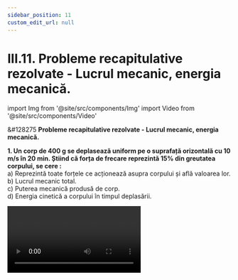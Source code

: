```yaml
---
sidebar_position: 11
custom_edit_url: null
---
```


# III.11. Probleme recapitulative rezolvate - Lucrul mecanic, energia mecanică.




import Img from '@site/src/components/Img'
import Video from '@site/src/components/Video'



<div class="alert alert--warning" role="alert">

&#128275 **Probleme recapitulative rezolvate - Lucrul mecanic, energia mecanică.**

**1. Un corp de 400 g se deplasează uniform pe o suprafață orizontală cu 10 m/s în 20 min. Știind că forța de frecare reprezintă 15% din greutatea corpului, se cere :**   
a)	Reprezintă toate forțele ce acționează asupra corpului și află valoarea lor.   
b)	Lucrul mecanic total.   
c)	Puterea mecanică produsă de corp.   
d)	Energia cinetică a corpului în timpul deplasării.




<Video src="https://www.youtube.com/embed/E3nEn4fVpms" />


**Rezolvare:**

_Scriem datele problemei și le transformăm în SI:_   
m = 400 g = 0,4 kg    
v = constantă = 10 m/s    
t = 20 min = 1200 s    
F<sub>f</sub> = 15% G



**a)**

<Img className="img-responsive4" src="fizica/clasa7/capitolul3/III-11-probleme-recapitulative-rezolvate-lucrul-mecanic-energia-mecanica-poza1-problema-rezolvata1-reprezentare-grafica.png" width="1000" height="270" />

G = m ∙ g = 0,4 kg ∙ 10 N/kg = 4 N

F<sub>f</sub> = 15/100  ∙ 4 N = 0,6 N

| F | = | F<sub>f</sub> | = 0,6 N, deoarece v = constantă

| N | = | G | = 4 N


<br></br>

**b)** L<sub>total</sub> = L<sub>F</sub> + L<sub>Ff</sub> + L<sub>G</sub> + L<sub>N</sub>    
L<sub>F</sub> = F ∙ d = F ∙ v ∙ t = 0,6 N ∙ 10 m/s ∙ 1200 s = 7200 J    
L<sub>Ff</sub> = -F<sub>f</sub> ∙ d = - F ∙ v ∙ t = -0,6 N ∙ 10 m/s ∙ 1200 s = -7200 J    
L<sub>G</sub> = L<sub>N</sub> = 0 J    
L<sub>total</sub> = L<sub>F</sub> + L<sub>Ff</sub> + L<sub>G</sub> + L<sub>N</sub> = 7200 J - 7200 J + 0 J + 0 J = 0 J



<br></br>


**c)**



<Img className="img-responsive4" src="fizica/clasa7/capitolul3/III-11-probleme-recapitulative-rezolvate-lucrul-mecanic-energia-mecanica-poza2-problema-rezolvata1-rezolvare1.png" width="1000" height="95" />

<br></br>
<br></br>
<br></br>


**d)**



<Img className="img-responsive4" src="fizica/clasa7/capitolul3/III-11-probleme-recapitulative-rezolvate-lucrul-mecanic-energia-mecanica-poza3-problema-rezolvata1-rezolvare2.png" width="1000" height="114" />



<br></br>
<br></br>

<br></br>
<br></br>



**2. Un corp de 1 kg este lăsat să alunece liber pe un plan înclinat, fără frecare, care are unghiul de 30° și lungimea planului de 0,04 dam. Se dă sin 30°=0,5.**   
a) Desenează forțele ce acționează asupra corpului.    
b) Determină lucrul mecanic efectuat de corp în timpul coborârii.    
c) Află înălțimea planului înclinat.    
d) Determină viteza corpului când ajunge la baza planului înclinat.


<Video src="https://www.youtube.com/embed/81DtiP29-E8" />



**Rezolvare:**

_Notăm datele problemei:_   
m = 1 kg    
F<sub>f</sub> = 0    
α = 30°    
sin 30° = 0,5    
l = 0,04 dam = 0,4 m


**a)**

<Img className="img-responsive4" src="fizica/clasa7/capitolul3/III-11-probleme-recapitulative-rezolvate-lucrul-mecanic-energia-mecanica-poza4-problema-rezolvata2-reprezentare-grafica.png" width="1000" height="330" />

<br></br>
<br></br>

<br></br>

**b)** 


<Img className="img-responsive4" src="fizica/clasa7/capitolul3/III-11-probleme-recapitulative-rezolvate-lucrul-mecanic-energia-mecanica-poza5-problema-rezolvata2-rezolvare1.png" width="1000" height="198" />


<br></br>
<br></br>

<br></br>


**c)**

<Img className="img-responsive4" src="fizica/clasa7/capitolul3/III-11-probleme-recapitulative-rezolvate-lucrul-mecanic-energia-mecanica-poza6-problema-rezolvata2-rezolvare2.png" width="1000" height="151" />


<br></br>
<br></br>

<br></br>

**d)**


<Img className="img-responsive4" src="fizica/clasa7/capitolul3/III-11-probleme-recapitulative-rezolvate-lucrul-mecanic-energia-mecanica-poza7-problema-rezolvata2-rezolvare3.png" width="1000" height="559" />


<br></br>
<br></br>

<br></br>
<br></br>


**3. O praștie este confecționată folosind un fir elastic care se întinde cu 4cm, atunci când de el se atârnă o piatră de 80 g. Câtă energie este acumulată în cele șase fire identice ale praștiei întinse, fiecare cu 10 cm? Ce viteză capătă piatra la lansarea cu praștia?**




<Video src="https://www.youtube.com/embed/38DTX1CbswA" />

<br></br>
<br></br>



**Rezolvare:**

<Img className="img-responsive4" src="fizica/clasa7/capitolul3/III-11-probleme-recapitulative-rezolvate-lucrul-mecanic-energia-mecanica-poza8-problema-rezolvata3-reprezentare-grafica.png" width="1000" height="218" />

<br></br>
<br></br>



_Scriem datele problemei și le transformăm în SI:_   
Δ<sub>l1</sub> = 4 cm = 0,04 m    
m = 80 g = 0,08 kg    
Δ<sub>l2</sub> = 10 cm = 0,1 m


_Calculăm constanta elastică a firului, aplicând legea deformării elastice și greutatea pietrei care reprezintă forța deformatoare:_   
F = k ∙ Δl1 = k ∙ 0,04    
G = m ∙ g = 0,08 kg ∙ 10 N/kg = 0,8 N    
F = G    
0,8 = k ∙ 0,04    
k = 0,8/0,04 = 20 N/m


<br></br>


_Calculăm energia potențială elastică a unui fir elastic, când praștia este întinsă cu 10 cm:_

<Img className="img-responsive4" src="fizica/clasa7/capitolul3/III-11-probleme-recapitulative-rezolvate-lucrul-mecanic-energia-mecanica-poza9-problema-rezolvata3-rezolvare1.png" width="1000" height="100" />

<br></br>
<br></br>


_Deci energia potențială elastică acumulată în cele șase fire ale praștiei este de 0,1 ∙ 6 = 0,6 J._

_Energia potențială elastică a praștiei este transferată pietrei la lansarea cu praștia și transformată în energie cinetică:_

<Img className="img-responsive4" src="fizica/clasa7/capitolul3/III-11-probleme-recapitulative-rezolvate-lucrul-mecanic-energia-mecanica-poza10-problema-rezolvata3-rezolvare2.png" width="1000" height="268" />

<br></br>
<br></br>




<br></br>
<br></br>



**4. Urcarea uniformă a unui corp cu greutatea de 60 N se face pe o pantă (plan înclinat) cu lungimea de 2m și cu o forță de frecare egală cu 10% din greutatea corpului. Se cere:**   
a) Lucrul mecanic al forței de frecare.    
b) Lucrul mecanic al forței de tracțiune.    
c) Lucrul mecanic al forței de frecare când corpul este lăsat să coboare liber spre baza pantei, pe aceeași distanță.    
d) Viteza corpului când ajunge la baza pantei.

Se dă: α = 30°; sin 30°= 0,5.



<Video src="https://www.youtube.com/embed/PzlyU_oI_hU" />


**Rezolvare:**

_Notăm datele problemei:_   
G = 60 N    
l = 2 m    
F<sub>f</sub> = 10% G



<Img className="img-responsive4" src="fizica/clasa7/capitolul3/III-11-probleme-recapitulative-rezolvate-lucrul-mecanic-energia-mecanica-poza11-problema-rezolvata4-reprezentare-grafica1.png" width="1000" height="320" />

<br></br>
<br></br>

a)


<Img className="img-responsive4" src="fizica/clasa7/capitolul3/III-11-probleme-recapitulative-rezolvate-lucrul-mecanic-energia-mecanica-poza12-problema-rezolvata4-rezolvare1.png" width="1000" height="155" />

<br></br>
<br></br>


b) Deoarece v = constantă: | F |= | G<sub>t</sub> + F<sub>f</sub> |


<Img className="img-responsive4" src="fizica/clasa7/capitolul3/III-11-probleme-recapitulative-rezolvate-lucrul-mecanic-energia-mecanica-poza13-problema-rezolvata4-rezolvare2.png" width="1000" height="94" />

G<sub>t</sub> = G ∙ sin 30° =  60 ∙ 0,5  =  30 N

| F | = | G<sub>t</sub> + F<sub>f</sub> | = 30 + 6 = 36 N

L<sub>F</sub> =  F ∙ l = 36 N ∙ 2 m = 72 J


<br></br>




c) Când corpul coboară liber, forța de frecare este egală cu forța de frecare ca la urcarea pe pantă, deoarece forțele pe direcția Oy rămân aceleași (se schimbă numai forțele pe direcția Ox) :



<Img className="img-responsive4" src="fizica/clasa7/capitolul3/III-11-probleme-recapitulative-rezolvate-lucrul-mecanic-energia-mecanica-poza14-problema-rezolvata4-reprezentare-grafica2.png" width="1000" height="321" />

<br></br>
<br></br>



F<sub>f</sub> = μ ∙ N = μ ∙ G<sub>t</sub> = 6 N

L<sub>Ff</sub> = - F<sub>f</sub> ∙ l = - 6 N ∙ 2 m = - 12 J


<br></br>


d) Ca să calculăm viteza corpului cu care ajunge la baza planului înclinat aplicăm Teorema de variație a energiei mecanice:

ΔE = L<sub>Ff</sub>

ΔE = E<sub>final</sub> - E<sub>inițial</sub>


<Img className="img-responsive4" src="fizica/clasa7/capitolul3/III-11-probleme-recapitulative-rezolvate-lucrul-mecanic-energia-mecanica-poza15-problema-rezolvata4-rezolvare3.png" width="1000" height="212" />

<br></br>
<br></br>

G = m ∙ g = 60 N    
m = 6 kg



<Img className="img-responsive4" src="fizica/clasa7/capitolul3/III-11-probleme-recapitulative-rezolvate-lucrul-mecanic-energia-mecanica-poza16-problema-rezolvata4-rezolvare4.png" width="1000" height="94" />

h = l ∙ sin α = 2 m ∙ 0,5 = 1 m    
E<sub>inițial</sub> =  E<sub>c</sub> + E<sub>pg</sub> + E<sub>pe</sub>  = 0 + m ∙ g ∙ h  + 0 = m ∙ g ∙ h   
E<sub>inițial</sub> = 6 kg ∙ 10 N/kg ∙ 1 m = 60 J   
(energia mecanică a corpului înainte de a coborî pe planul înclinat)

<br></br>

ΔE = E<sub>final</sub> - E<sub>inițial</sub> = 3 v<sup>2</sup>  - 60 = - 12    
3 v<sup>2</sup> = - 12 + 60    
3 v<sup>2</sup> = 48    
v<sup>2</sup> = 16 m<sup>2</sup>/s<sup>2</sup>    
v = 4 m/s



<br></br>
<br></br>


**5. Maria aruncă o bilă de 100 g pe verticală în sus de la înălțimea de 2 m față de sol, cu viteza inițială de 2 m/s. Neglijând forța de frecare cu aerul atmosferic, află:**   
a) Înălțimea maximă la care ajunge bila față de poziția inițială, h<sub>0</sub>.    
b) Viteza cu care bila atinge solul.    
c) La ce înălțime urcă bila după ce atinge solul.    
d) La ce înălțime maximă (h<sub>1</sub>') ar ajunge bila când este aruncată în sus cu aceeași viteză inițială, dacă asupra ei ar acționa o forță de frecare de 1N.





<Video src="https://www.youtube.com/embed/YobzmMM2QLY" />



<br></br>
<br></br>





**Rezolvare:**


<Img className="img-responsive4" src="fizica/clasa7/capitolul3/III-11-probleme-recapitulative-rezolvate-lucrul-mecanic-energia-mecanica-poza17-problema-rezolvata5-reprezentare-grafica.png" width="1000" height="332" />

<br></br>
<br></br>




_Notăm datele problemei:_   
m = 100 g = 0,1 kg    
h<sub>0</sub> = 2 m    
v<sub>0</sub> = 2 m/s    
F<sub>f</sub> = 0    
a)	h<sub>1</sub> = h<sub>max</sub> = ?    
b)	v<sub>2</sub> = ?    
c)	h<sub>3</sub> = ?    
d)	h<sub>1</sub>' = ? când F<sub>f</sub> = 1 N


**a)**


<Img className="img-responsive4" src="fizica/clasa7/capitolul3/III-11-probleme-recapitulative-rezolvate-lucrul-mecanic-energia-mecanica-poza18-problema-rezolvata5-rezolvare1.png" width="1000" height="162" />


E<sub>1</sub> =  E<sub>c1</sub> + E<sub>pg1</sub> + E<sub>pe1</sub> = 0  + m ∙ g ∙ (h<sub>1</sub>+h<sub>0</sub>) + 0    
E<sub>1</sub> = 0,1 ∙ 10 ∙ (h<sub>1</sub> + 2) = h<sub>1</sub> + 2


Aplicăm Legea conservării energiei mecanice, deoarece F<sub>f</sub> = 0:   
**E<sub>0</sub> = E<sub>1</sub>**    
2,2 = h<sub>1</sub> + 2    
h<sub>1</sub> = 2,2 m – 2 m = 0,2 m (față de nivelul inițial, h<sub>0</sub>)


<br></br>


**b)**



<Img className="img-responsive4" src="fizica/clasa7/capitolul3/III-11-probleme-recapitulative-rezolvate-lucrul-mecanic-energia-mecanica-poza19-problema-rezolvata5-rezolvare2.png" width="1000" height="361" />

<br></br>
<br></br>


**c)** E<sub>3</sub> =  E<sub>c3</sub> + E<sub>pg3</sub> + E<sub>pe3</sub>  = 0 + 0 + m ∙ g ∙ h<sub>3</sub>  = 0,1 ∙ 10 ∙ h<sub>3</sub>   
E<sub>0</sub> = E<sub>3</sub>   
2,2 = h<sub>3</sub>   
h<sub>3</sub> = 2,2 m (față de sol)



<br></br>



**d)** Dacă F<sub>f</sub> = 1N, bila nu își mai conservă energia mecanică și aplicăm teorema variației energiei mecanice:    
**ΔE = L<sub>Ff</sub>**   
E<sub>1</sub>' - E<sub>0</sub> = - F<sub>f</sub> ∙ h<sub>1</sub>'   
m ∙ g ∙ (h<sub>1</sub>' + h<sub>0</sub>) – E<sub>0</sub> = - 1 ∙ h<sub>1</sub>'   
0,1 ∙ 10 ∙ (h<sub>1</sub>' + 2) – 2,2 = - 1 ∙ h<sub>1</sub>'   
h<sub>1</sub>' + 2 – 2,2 = - h<sub>1</sub>'   
2h<sub>1</sub>' = 0,2   
h<sub>1</sub>' = 0,1 m





</div>


